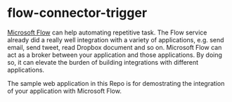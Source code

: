 # flow-connector-trigger
[Microsoft Flow](https://flow.microsoft.com/) can help automating repetitive task.
The Flow service already did a really well integration with a variety of applications,
 e.g. send email, send tweet, read Dropbox document and so on. Microsoft Flow can act
 as a broker between your application and those applications. By doing so, it can elevate
 the burden of building integrations with different applications.

 The sample web application in this Repo is for demostrating the integration of your
 application with Microsoft Flow.
